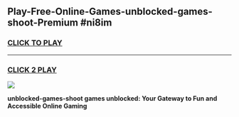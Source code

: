 
## Play-Free-Online-Games-unblocked-games-shoot-Premium #ni8im
<h3>
<a href="https://premium.freeplayer.one?title=unblocked-games-shoot&ref=8M">CLICK TO PLAY</a></h3>
<hr>

<h3>
<a href="https://premium.freeplayer.one?title=unblocked-games-shoot&ref=8M">CLICK 2 PLAY</a>
  
</h3>

<a href="https://premium.freeplayer.one?title=unblocked-games-shoot&ref=8M"><img src="https://clearcache.store/games.png"></a>


**unblocked-games-shoot games unblocked: Your Gateway to Fun and Accessible Online Gaming**
